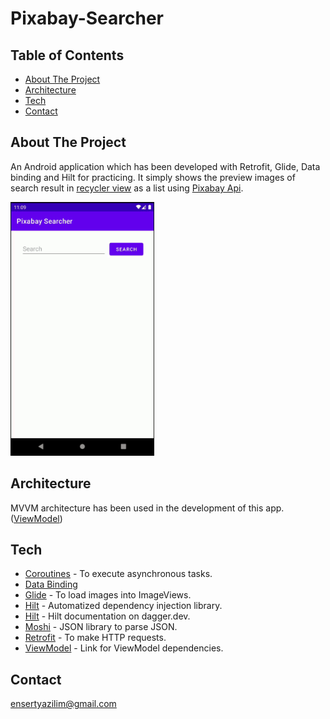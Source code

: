 # Pixabay-Searcher

## Table of Contents 
* [About The Project](#about-the-project) 
* [Architecture](#architecture) 
* [Tech](#tech)
* [Contact](#contact) 

## About The Project
An Android application which has been developed with Retrofit, Glide, Data binding and Hilt for practicing.
It simply shows the preview images of search result in [recycler view](https://developer.android.com/guide/topics/ui/layout/recyclerview) as a list using [Pixabay Api](https://pixabay.com/api/docs/).

<div align="left">
 <img src="docs/gif.gif" width="230"/>
</div>

## Architecture
MVVM architecture has been used in the development of this app. 
([ViewModel](https://developer.android.com/topic/libraries/architecture/viewmodel))

## Tech 
* [Coroutines](https://developer.android.com/kotlin/coroutines) - To execute asynchronous tasks.
* [Data Binding](https://developer.android.com/topic/libraries/data-binding)
* [Glide](https://github.com/bumptech/glide) - To load images into ImageViews.
* [Hilt](https://developer.android.com/training/dependency-injection/hilt-android) - Automatized dependency injection library.
* [Hilt](https://dagger.dev/hilt/) - Hilt documentation on dagger.dev.
* [Moshi](https://github.com/square/moshi/) - JSON library to parse JSON.
* [Retrofit](https://square.github.io/retrofit/) - To make HTTP requests.
* [ViewModel](https://developer.android.com/jetpack/androidx/releases/lifecycle) - Link for ViewModel dependencies.

## Contact
[ensertyazilim@gmail.com](#)
